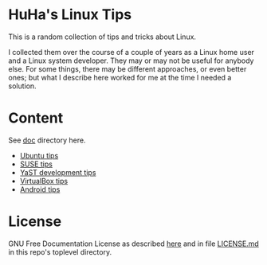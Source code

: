 # HuHa's Linux Tips

This is a random collection of tips and tricks about Linux.

I collected them over the course of a couple of years as a Linux home user and
a Linux system developer. They may or may not be useful for anybody else. For
some things, there may be different approaches, or even better ones; but what I
describe here worked for me at the time I needed a solution.


# Content

See [doc](doc/) directory here.

- [Ubuntu tips](doc/ubuntu-tips.md)
- [SUSE tips](doc/suse-tips.md)
- [YaST development tips](doc/yast-devel-tips.md)
- [VirtualBox tips](doc/virtualbox-tips.md)
- [Android tips](doc/android-tips.md)


# License

GNU Free Documentation License
as described [here](https://www.gnu.org/licenses/fdl-1.3.en.html)
and in file [LICENSE.md](LICENSE.md) in this repo's toplevel directory.
